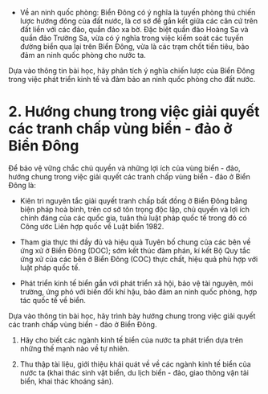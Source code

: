 - Về an ninh quốc phòng: Biển Đông có ý nghĩa là tuyến phòng thủ chiến lược hướng đông của đất nước, là cơ sở để gắn kết giữa các căn cứ trên đất liền với các đảo, quần đảo xa bờ. Đặc biệt quần đảo Hoàng Sa và quần đảo Trường Sa, vừa có ý nghĩa trong việc kiểm soát các tuyến đường biển qua lại trên Biển Đông, vừa là các trạm chốt tiền tiêu, bảo đảm an ninh quốc phòng cho nước ta.

Dựa vào thông tin bài học, hãy phân tích ý nghĩa chiến lược của Biển Đông trong việc phát triển kinh tế và đảm bảo an ninh quốc phòng cho đất nước.

# 2. Hướng chung trong việc giải quyết các tranh chấp vùng biển - đảo ở Biển Đông

Để bảo vệ vững chắc chủ quyền và những lợi ích của vùng biển - đảo, hướng chung trong việc giải quyết các tranh chấp vùng biển - đảo ở Biển Đông là:

- Kiên trì nguyên tắc giải quyết tranh chấp bất đồng ở Biển Đông bằng biện pháp hoà bình, trên cơ sở tôn trọng độc lập, chủ quyền và lợi ích chính đáng của các quốc gia, tuân thủ luật pháp quốc tế trong đó có Công ước Liên hợp quốc về Luật biển 1982.

- Tham gia thực thi đầy đủ và hiệu quả Tuyên bố chung của các bên về ứng xử ở Biển Đông (DOC); sớm kết thúc đàm phán, kí kết Bộ Quy tắc ứng xử của các bên ở Biển Đông (COC) thực chất, hiệu quả phù hợp với luật pháp quốc tế.

- Phát triển kinh tế biển gắn với phát triển xã hội, bảo vệ tài nguyên, môi trường, ứng phó với biến đổi khí hậu, bảo đảm an ninh quốc phòng, hợp tác quốc tế về biển.

Dựa vào thông tin bài học, hãy trình bày hướng chung trong việc giải quyết các tranh chấp vùng biển - đảo ở Biển Đông.

1. Hãy cho biết các ngành kinh tế biển của nước ta phát triển dựa trên những thế mạnh nào về tự nhiên.

2. Thu thập tài liệu, giới thiệu khái quát về về các ngành kinh tế biển của nước ta (khai thác sinh vật biển, du lịch biển - đảo, giao thông vận tải biển, khai thác khoáng sản).